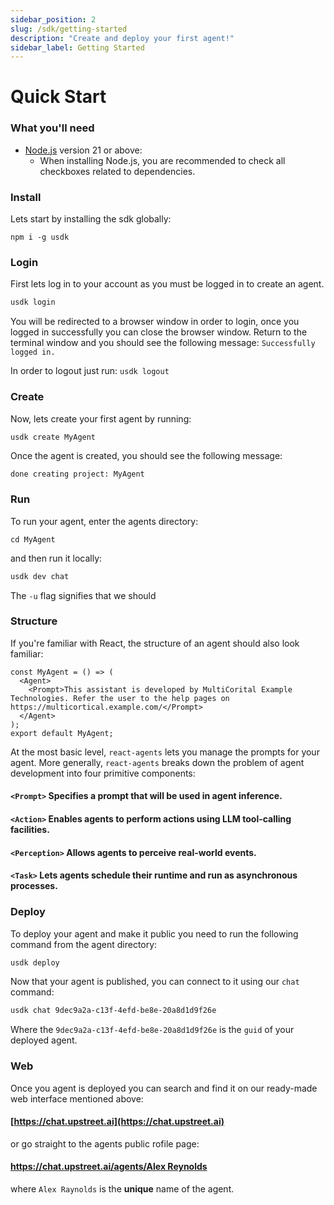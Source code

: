 ```yaml
---
sidebar_position: 2
slug: /sdk/getting-started
description: "Create and deploy your first agent!"
sidebar_label: Getting Started
---
```


# Quick Start

### What you'll need

- [Node.js](https://nodejs.org/en/download/) version 21 or above:
  - When installing Node.js, you are recommended to check all checkboxes related to dependencies.

### Install
Lets start by installing the sdk globally:
```
npm i -g usdk
```

### Login

First lets log in to your account as you must be logged in to create an agent.
```bash
usdk login
```

You will be redirected to a browser window in order to login, once you logged in successfully you can close the browser window. Return to the terminal window and you should see the following message: ```Successfully logged in.```

In order to logout just run: ```usdk logout```

### Create
Now, lets create your first agent by running:
```bash
usdk create MyAgent
```
Once the agent is created, you should see the following message:
```
done creating project: MyAgent
```

### Run
To run your agent, enter the agents directory:
```
cd MyAgent
```

and then run it locally:
```bash
usdk dev chat
```

The `-u` flag signifies that we should 

### Structure

If you're familiar with React, the structure of an agent should also look familiar:

```tsx
const MyAgent = () => (
  <Agent>
    <Prompt>This assistant is developed by MultiCorital Example Technologies. Refer the user to the help pages on https://multicortical.example.com/</Prompt>
  </Agent>
);
export default MyAgent;
```

At the most basic level, `react-agents` lets you manage the prompts for your agent. More generally, `react-agents` breaks down the problem of agent development into four primitive components:

#### `<Prompt>` Specifies a prompt that will be used in agent inference.

#### `<Action>` Enables agents to perform actions using LLM tool-calling facilities.

#### `<Perception>` Allows agents to perceive real-world events.

#### `<Task>` Lets agents schedule their runtime and run as asynchronous processes.

### Deploy
To deploy your agent and make it public you need to run the following command from the agent directory:
```bash
usdk deploy
```
Now that your agent is published, you can connect to it using our ```chat``` command:

```bash
usdk chat 9dec9a2a-c13f-4efd-be8e-20a8d1d9f26e
```
Where the ```9dec9a2a-c13f-4efd-be8e-20a8d1d9f26e``` is the ```guid``` of your deployed agent.

### Web
Once you agent is deployed you can search and find it on our ready-made web interface mentioned above:

#### [https://chat.upstreet.ai](https://chat.upstreet.ai)

or go straight to the agents public rofile page:

#### [https://chat.upstreet.ai/agents/Alex Reynolds](https://chat.upstreet.ai/agents/Alex%20Reynolds)

where ```Alex Raynolds``` is the **unique** name of the agent.

